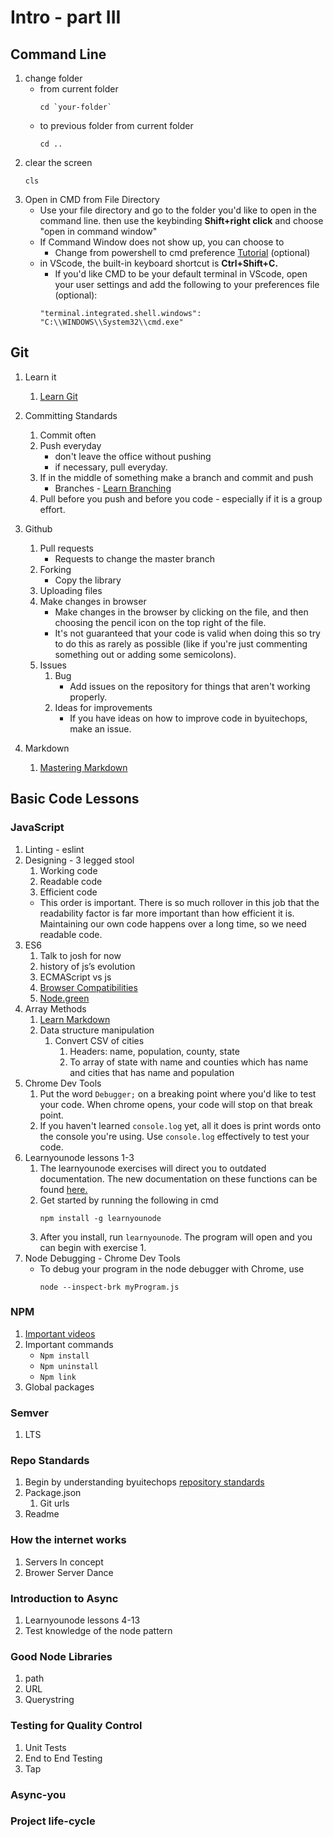 # Intro - part III

##  Command Line
1. change folder 
    * from current folder
        ```
        cd `your-folder`
        ```
    * to previous folder from current folder
        ```
        cd ..
        ```
2. clear the screen
    ```
    cls
    ```
1. Open in CMD from File Directory
    * Use your file directory and go to the folder you'd like to open in the command line. then use the keybinding  **Shift+right click** and choose "open in command window"
    * If Command Window does not show up, you can choose to    
        * Change from powershell to cmd preference [Tutorial](https://mspoweruser.com/how-to-replace-powershell-with-command-prompt-on-file-explorers-context-menu-in-windows-10/) (optional)
    * in VScode, the built-in keyboard shortcut is **Ctrl+Shift+C.**
        * If you'd like CMD to be your default terminal in VScode, open your user settings and add the following to your preferences file (optional):
        ```
        "terminal.integrated.shell.windows": "C:\\WINDOWS\\System32\\cmd.exe"
        ```
##  Git
1.  Learn it
    1.  [Learn Git](https://try.github.io/levels/1/challenges/1)
2.  Committing Standards
    1.  Commit often
    2.  Push everyday
        * don't leave the office without pushing
        * if necessary, pull everyday.
    3.  If in the middle of something make a branch and commit and push
        * Branches - [Learn Branching](https://learngitbranching.js.org/)
    4.  Pull before you push and before you code - especially if it is a group effort.

4.  Github
    1.  Pull requests
        * Requests to change the master branch
    2.  Forking
        * Copy the library
    3.  Uploading files
    4.  Make changes in browser
        * Make changes in the browser by clicking on the file, and then choosing the pencil icon on the top right of the file. 
        * It's not guaranteed that your code is valid when doing this so try to do this as rarely as possible (like if you're just commenting something out or adding some semicolons).
    5.  Issues
        1.  Bug
            * Add issues on the repository for things that aren't working properly.
        2.  Ideas for improvements
            * If you have ideas on how to improve code in byuitechops, make an issue.
5.  Markdown
    1.  [Mastering Markdown](https://guides.github.com/features/mastering-markdown/)

##  Basic Code Lessons
###  JavaScript
1.  Linting - eslint
2.  Designing - 3 legged stool
    1.  Working code
    2.  Readable code
    3.  Efficient code
    * This order is important. There is so much rollover in this job that the readability factor is far more important than how efficient it is. Maintaining our own code happens over a long time, so we need readable code.
3.  ES6
    1.  Talk to josh for now
    2.  history of js’s evolution
    1.  ECMAScript vs js
    3.  [Browser Compatibilities](https://kangax.github.io/compat-table/es6/)
    4.  [Node.green](http://node.green/)
4.  Array Methods
    1.  [Learn Markdown](https://www.google.com/url?q=https://github.com/byuitechops/Array-functions/blob/master/learn-arrays.markdown&sa=D&ust=1519691185403000&usg=AFQjCNGN6D7D45RxI15XvBCv_CpJowhCYQ)
    2.  Data structure manipulation
        1.  Convert CSV of cities
            1.  Headers: name, population, county, state
            2.  To array of state with name and counties which has name and cities that has name and population
2.  Chrome Dev Tools
    1.  Put the word `Debugger;` on a breaking point where you'd like to test your code. When chrome opens, your code will stop on that break point.
    2.  If you haven't learned `console.log` yet, all it does is print words onto the console you're using. Use `console.log` effectively to test your code.  
2.  Learnyounode lessons 1-3
    1.  The learnyounode exercises will direct you to outdated documentation. The new documentation on these functions can be found [here.](https://nodejs.org/api/synopsis.html)
    2. Get started by running the following in cmd
        ```  
        npm install -g learnyounode
        ```
    3. After you install, run `learnyounode`. The program will open and you can begin with exercise 1.
3.  Node Debugging - Chrome Dev Tools
    * To debug your program in the node debugger with Chrome, use 
        ```
        node --inspect-brk myProgram.js
        ``` 
###  NPM
1.  [Important videos](https://docs.npmjs.com/getting-started/what-is-npm)
2.  Important commands
    *  `Npm install`
    *  `Npm uninstall`
    *  `Npm link`
3.  Global packages
###  Semver
1.  LTS
###  Repo Standards
1. Begin by understanding byuitechops [repository standards](../repositoryStandards.md)
2.  Package.json
    1.  Git urls
2.  Readme
###  How the internet works
1.  Servers In concept
2.  Brower Server Dance
###  Introduction to Async
1.  Learnyounode lessons 4-13
2.  Test knowledge of the node pattern
### Good Node Libraries
1.  path
2.  URL
3.  Querystring
###  Testing for Quality Control
1.  Unit Tests
2.  End to End Testing
3.  Tap
###  Async-you
###  Project life-cycle